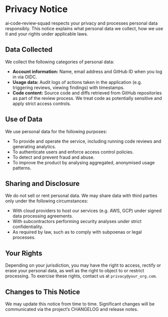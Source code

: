 # Privacy Notice

ai‑code‑review‑squad respects your privacy and processes personal data responsibly.  This notice explains what personal data we collect, how we use it and your rights under applicable laws.

## Data Collected

We collect the following categories of personal data:

* **Account information:** Name, email address and GitHub ID when you log in via OIDC.
* **Usage data:** Audit logs of actions taken in the application (e.g. triggering reviews, viewing findings) with timestamps.
* **Code content:** Source code and diffs retrieved from GitHub repositories as part of the review process.  We treat code as potentially sensitive and apply strict access controls.

## Use of Data

We use personal data for the following purposes:

* To provide and operate the service, including running code reviews and generating analytics.
* To authenticate users and enforce access control policies.
* To detect and prevent fraud and abuse.
* To improve the product by analysing aggregated, anonymised usage patterns.

## Sharing and Disclosure

We do not sell or rent personal data.  We may share data with third parties only under the following circumstances:

* With cloud providers to host our services (e.g. AWS, GCP) under signed data processing agreements.
* With subcontractors performing security analyses under strict confidentiality.
* As required by law, such as to comply with subpoenas or legal processes.

## Your Rights

Depending on your jurisdiction, you may have the right to access, rectify or erase your personal data, as well as the right to object to or restrict processing.  To exercise these rights, contact us at `privacy@your_org.com`.

## Changes to This Notice

We may update this notice from time to time.  Significant changes will be communicated via the project’s CHANGELOG and release notes.